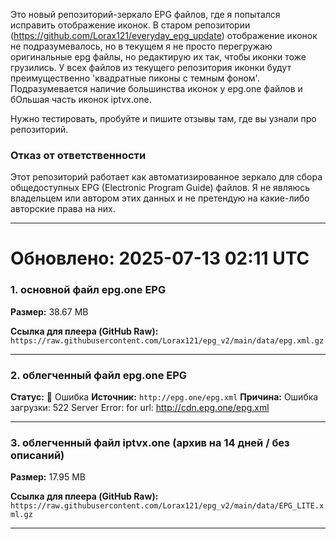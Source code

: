 Это новый репозиторий-зеркало EPG файлов, где я попытался исправить отображение иконок. В старом репозитории (https://github.com/Lorax121/everyday_epg_update) отображение иконок не подразумевалось, но в текущем я не просто перегружаю оригинальные epg файлы, но редактирую их так, чтобы иконки тоже грузились. У всех файлов из текущего репозитория иконки будут преимущественно 'квадратные пиконы с темным фоном'. Подразумевается наличие большинства иконок у epg.one файлов и бОльшая часть иконок iptvx.one. 

Нужно тестировать, пробуйте и пишите отзывы там, где вы узнали про репозиторий. 

### Отказ от ответственности

Этот репозиторий работает как автоматизированное зеркало для сбора общедоступных EPG (Electronic Program Guide) файлов. Я не являюсь владельцем или автором этих данных и не претендую на какие-либо авторские права на них. 

---

# Обновлено: 2025-07-13 02:11 UTC

### 1. основной файл epg.one EPG

**Размер:** 38.67 MB

**Ссылка для плеера (GitHub Raw):**
`https://raw.githubusercontent.com/Lorax121/epg_v2/main/data/epg.xml.gz`

---
### 2. облегченный файл epg.one EPG

**Статус:** 🔴 Ошибка
**Источник:** `http://epg.one/epg.xml`
**Причина:** Ошибка загрузки: 522 Server Error: <none> for url: http://cdn.epg.one/epg.xml

---
### 3. облегченный файл iptvx.one (архив на 14 дней / без описаний)

**Размер:** 17.95 MB

**Ссылка для плеера (GitHub Raw):**
`https://raw.githubusercontent.com/Lorax121/epg_v2/main/data/EPG_LITE.xml.gz`

---